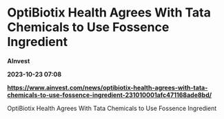 # OptiBiotix Health Agrees With Tata Chemicals to Use Fossence Ingredient
**AInvest**

**2023-10-23 07:08**

**https://www.ainvest.com/news/optibiotix-health-agrees-with-tata-chemicals-to-use-fossence-ingredient-231010001afc471168ade8bd/**

OptiBiotix Health Agrees With Tata Chemicals to Use Fossence Ingredient